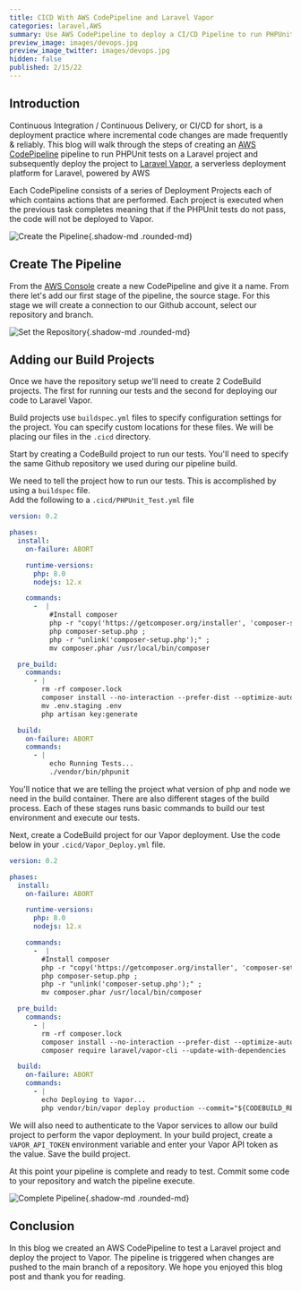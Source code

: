 ```yaml
---
title: CICD With AWS CodePipeline and Laravel Vapor
categories: laravel,AWS
summary: Use AWS CodePipeline to deploy a CI/CD Pipeline to run PHPUnit tests on a Laravel project and deploy to Laravel Vapor
preview_image: images/devops.jpg
preview_image_twitter: images/devops.jpg
hidden: false
published: 2/15/22
---
```


## Introduction
Continuous Integration / Continuous Delivery, or CI/CD for short,  is a deployment practice where incremental code changes are made frequently & reliably.  This blog will walk through the steps of creating an [AWS CodePipeline](https://aws.amazon.com/codepipeline/) pipeline to run PHPUnit tests on a Laravel project and subsequently deploy the project to [Laravel Vapor](https://vapor.laravel.com), a serverless deployment platform for Laravel, powered by AWS

Each CodePipeline consists of a series of Deployment Projects each of which contains actions that are performed.  Each project is executed when the previous task completes meaning that if the PHPUnit tests do not pass, the code will not be deployed to Vapor.

![Create the Pipeline](131Studios/create_pipeline.png){.shadow-md .rounded-md}

## Create The Pipeline
From the [AWS Console](https://aws.aws.com/console) create a new CodePipeline and give it a name.  From there let's add our first stage of the pipeline, the source stage.  For this stage we will create a connection to our Github account, select our repository and branch.  

![Set the Repository](131Studios/choose_repository.png){.shadow-md .rounded-md}


## Adding our Build Projects
Once we have the repository setup we'll need to create 2 CodeBuild projects.  The first for running our tests and the second for deploying our code to Laravel Vapor.

Build projects use `buildspec.yml` files to specify configuration settings for the project.  You can specify custom locations for these files. We will be placing our files in the `.cicd` directory.

Start by creating a CodeBuild project to run our tests.  You'll need to specify the same Github repository we used during our pipeline build. 

We need to tell the project how to run our tests.  This is accomplished by using a `buildspec` file.  
Add the following to a `.cicd/PHPUnit_Test.yml` file

```yaml
version: 0.2

phases:
  install:
    on-failure: ABORT

    runtime-versions:
      php: 8.0
      nodejs: 12.x

    commands:
      -  |
          #Install composer
          php -r "copy('https://getcomposer.org/installer', 'composer-setup.php');"
          php composer-setup.php ;
          php -r "unlink('composer-setup.php');" ;
          mv composer.phar /usr/local/bin/composer

  pre_build:
    commands:
      - |
        rm -rf composer.lock
        composer install --no-interaction --prefer-dist --optimize-autoloader
        mv .env.staging .env
        php artisan key:generate

  build:
    on-failure: ABORT
    commands:
      - |
          echo Running Tests...
          ./vendor/bin/phpunit
```
You'll notice that we are telling the project what version of php and node we need in the build container. There are also different stages of the build process.  Each of these stages runs basic commands to build our test environment and execute our tests.

Next, create a CodeBuild project for our Vapor deployment.  Use the code below in your `.cicd/Vapor_Deploy.yml` file.

```yaml
version: 0.2

phases:
  install:
    on-failure: ABORT

    runtime-versions:
      php: 8.0
      nodejs: 12.x

    commands:
      -  |
        #Install composer
        php -r "copy('https://getcomposer.org/installer', 'composer-setup.php');"
        php composer-setup.php ;
        php -r "unlink('composer-setup.php');" ;
        mv composer.phar /usr/local/bin/composer

  pre_build:
    commands:
      - |
        rm -rf composer.lock
        composer install --no-interaction --prefer-dist --optimize-autoloader
        composer require laravel/vapor-cli --update-with-dependencies

  build:
    on-failure: ABORT
    commands:
      - |
        echo Deploying to Vapor...
        php vendor/bin/vapor deploy production --commit="${CODEBUILD_RESOLVED_SOURCE_VERSION}"
```

We will also need to authenticate to the Vapor services to allow our build project to perform the vapor deployment. In your build project, create a `VAPOR_API_TOKEN` environment variable and enter your Vapor API token as the value.  Save the build project.

At this point your pipeline is complete and ready to test.  Commit some code to your repository and watch the pipeline execute.

![Complete Pipeline](131Studios/full_pipeline.png){.shadow-md .rounded-md}


## Conclusion
In this blog we created an AWS CodePipeline to test a Laravel project and deploy the project to Vapor. The pipeline is triggered when changes are pushed to the main branch of a repository. We hope you enjoyed this blog post and thank you for reading.







